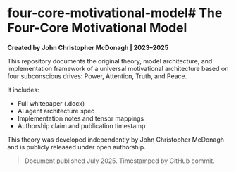 # four-core-motivational-model# The Four-Core Motivational Model
**Created by John Christopher McDonagh | 2023–2025**

This repository documents the original theory, model architecture, and implementation framework of a universal motivational architecture based on four subconscious drives: Power, Attention, Truth, and Peace.

It includes:
- Full whitepaper (.docx)
- AI agent architecture spec
- Implementation notes and tensor mappings
- Authorship claim and publication timestamp

This theory was developed independently by John Christopher McDonagh and is publicly released under open authorship.

> Document published July 2025. Timestamped by GitHub commit.


